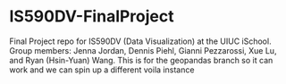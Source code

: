 # IS590DV-FinalProject
Final Project repo for IS590DV (Data Visualization) at the UIUC iSchool. Group members: Jenna Jordan, Dennis Piehl, Gianni Pezzarossi, Xue Lu, and Ryan (Hsin-Yuan) Wang.
This is for the geopandas branch so it can work and we can spin up a different voila instance
